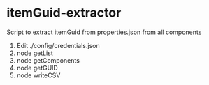 # itemGuid-extractor
Script to extract itemGuid from properties.json from all components

1. Edit ./config/credentials.json
2. node getList
3. node getComponents
4. node getGUID
5. node writeCSV